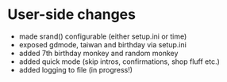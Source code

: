 # User-side changes
 * made srand() configurable (either setup.ini or time)
 * exposed gdmode, taiwan and birthday via setup.ini
 * added 7th birthday monkey and random monkey
 * added quick mode (skip intros, confirmations, shop fluff etc.)
 * added logging to file (in progress!)
